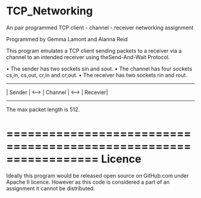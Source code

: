 # TCP_Networking
An pair programmed TCP client - channel - receiver networking assignment

Programmed by Gemma Lamont and Alanna Reid

This program emulates a TCP client sending packets to a receiver via a channel to an intended receiver 
using theSend-And-Wait Protocol.

• The sender has two sockets sin and sout.
• The channel has four sockets cs,in, cs,out, cr,in and cr,out.
• The receiver has two sockets rin and rout.

----------       ----------       ----------
| Sender  | <--> | Channel | <--> | Recevier|
----------       ----------       ----------

The max packet length is 512.

=================================================================
Licence
=================================================================

Ideally this program would be released open source on GitHub.com under Apache II licence.
However as this code is considered a part of an assignment it cannot be distributed.
